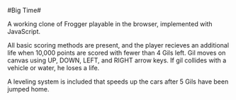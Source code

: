 #Big Time#

A working clone of Frogger playable in the browser, implemented with JavaScript.

All basic scoring methods are present, and the player recieves an additional life when 10,000 points are scored with fewer than 4 Gils left. Gil moves on canvas using UP, DOWN, LEFT, and RIGHT arrow keys. If gil collides with a vehicle or water, he loses a life. 

A leveling system is included that speeds up the cars after 5 Gils have been jumped home.
